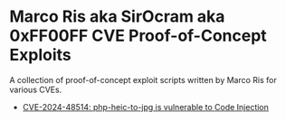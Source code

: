 # Marco Ris aka SirOcram aka 0xFF00FF CVE Proof-of-Concept Exploits
A collection of proof-of-concept exploit scripts written by Marco Ris for various CVEs.
* [CVE-2024-48514: php-heic-to-jpg is vulnerable to Code Injection](CVE-2024-48514/)
